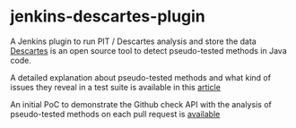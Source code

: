 # jenkins-descartes-plugin
A Jenkins plugin to run PIT / Descartes analysis and store the data 
[Descartes](https://github.com/STAMP-project/pitest-descartes) is an open source tool to detect pseudo-tested methods in Java code.

A detailed explanation about pseudo-tested methods and what kind of
issues they reveal in a test suite is available in this [article](https://softwarediversity.eu/beaune.pdf)

An initial PoC to demonstrate the Github check API with the analysis of pseudo-tested methods on each pull request is [available](https://github.com/STAMP-project/descartes-github-app)

